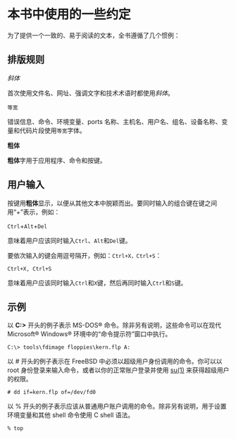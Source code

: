 # 本书中使用的一些约定

为了提供一个一致的、易于阅读的文本，全书遵循了几个惯例：

## 排版规则

*斜体*

首次使用文件名、网址、强调文字和技术术语时都使用*斜体*。

`等宽`

错误信息、命令、环境变量、ports 名称、主机名、用户名、组名、设备名称、变量和代码片段使用`等宽`字体。

**粗体**

**粗体**字用于应用程序、命令和按键。

## 用户输入

按键用**粗体**显示，以便从其他文本中脱颖而出。要同时输入的组合键在键之间用“+”表示，例如：

`Ctrl`+`Alt`+`Del`

意味着用户应该同时输入`Ctrl`、`Alt`和`Del`键。

要依次输入的键会用逗号隔开，例如：`Ctrl+X，Ctrl+S`：

`Ctrl+X, Ctrl+S`

意味着用户应该同时输入`Ctrl`和`X`键，然后再同时输入`Ctrl`和`S`键。

## 示例

以 **C:\>** 开头的例子表示 MS-DOS® 命令。除非另有说明，这些命令可以在现代 Microsoft® Windows® 环境中的“命令提示符”窗口中执行。

```
C:\> tools\fdimage floppies\kern.flp A:
```

以 *#* 开头的例子表示在 FreeBSD 中必须以超级用户身份调用的命令。你可以以 root 身份登录来输入命令，或者以你的正常账户登录并使用 [su(1)](https://www.freebsd.org/cgi/man.cgi?query=su&sektion=1&format=html) 来获得超级用户的权限。

```
# dd if=kern.flp of=/dev/fd0
```

以 % 开头的例子表示应该从普通用户账户调用的命令。除非另有说明，用于设置环境变量和其他 shell 命令使用 C shell 语法。

```
% top
```
